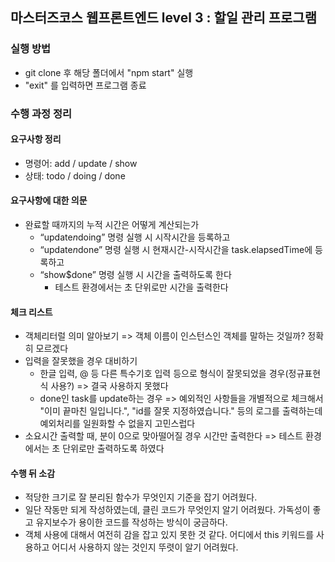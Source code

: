 ## 마스터즈코스 웹프론트엔드 level 3 : 할일 관리 프로그램

### 실행 방법
* git clone 후 해당 폴더에서 "npm start" 실행
* "exit" 를 입력하면 프로그램 종료

### 수행 과정 정리

#### 요구사항 정리
* 명령어: add / update / show
* 상태: todo / doing / done

#### 요구사항에 대한 의문
* 완료할 때까지의 누적 시간은 어떻게 계산되는가
    * “update$n$doing” 명령 실행 시 시작시간을 등록하고
    * “update$n$done” 명령 실행 시 현재시간-시작시간을 task.elapsedTime에 등록하고
    * “show$done” 명령 실행 시 시간을 출력하도록 한다
		* 테스트 환경에서는 초 단위로만 시간을 출력한다

#### 체크 리스트
* 객체리터럴 의미 알아보기 => 객체 이름이 인스턴스인 객체를 말하는 것일까? 정확히 모르겠다
* 입력을 잘못했을 경우 대비하기
    * 한글 입력, @ 등 다른 특수기호 입력 등으로 형식이 잘못되었을 경우(정규표현식 사용?) => 결국 사용하지 못했다
    * done인 task를 update하는 경우 => 예외적인 사항들을 개별적으로 체크해서 "이미 끝마친 일입니다.", "id를 잘못 지정하였습니다." 등의 로그를 출력하는데 예외처리를 일원화할 수 없을지 고민스럽다 
* 소요시간 출력할 때, 분이 0으로 맞아떨어질 경우 시간만 출력한다 => 테스트 환경에서는 초 단위로만 출력하도록 하였다

#### 수행 뒤 소감
* 적당한 크기로 잘 분리된 함수가 무엇인지 기준을 잡기 어려웠다.
* 일단 작동만 되게 작성하였는데, 클린 코드가 무엇인지 알기 어려웠다. 가독성이 좋고 유지보수가 용이한 코드를 작성하는 방식이 궁금하다.
* 객체 사용에 대해서 여전히 감을 잡고 있지 못한 것 같다. 어디에서 this 키워드를 사용하고 어디서 사용하지 않는 것인지 뚜렷이 알기 어려웠다.